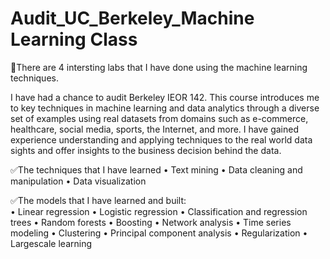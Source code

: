 # Audit_UC_Berkeley_Machine Learning Class

🙇‍There are 4 intersting labs that I have done using the machine learning techniques. 

I have had a chance to audit Berkeley IEOR 142. This course introduces me to key techniques in machine learning and data analytics through a diverse set of examples using real datasets from domains such as e-commerce, healthcare, social media, sports, the Internet, and more. I have gained experience understanding and applying techniques to the real world data sights and offer insights to the business decision behind the data. 

✅The techniques that I have learned
•	Text mining
•	Data cleaning and manipulation
•	Data visualization

 
✅The models that I have learned and built:  
•	Linear regression
•	Logistic regression
•	Classification and regression trees
•	Random forests
•	Boosting
•	Network analysis
•	Time series modeling
•	Clustering
•	Principal component analysis
•	Regularization
•	Largescale learning



